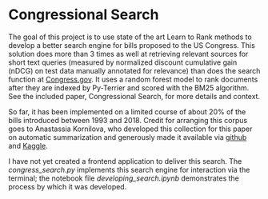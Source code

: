 # Congressional Search 

The goal of this project is to use state of the art Learn to Rank methods to develop a better search engine for bills proposed to the US Congress. This solution does more than 3 times as well at retrieving relevant sources for short text queries (measured by normalized discount cumulative gain (nDCG) on test data manually annotated for relevance) than does the search function at [Congress.gov](https://www.congress.gov/). It uses a random forest model to rank documents after they are indexed by Py-Terrier and scored with the BM25 algorithm. See the included paper, Congressional Search, for more details and context.

So far, it has been implemented on a limited course of about 20% of the bills introduced between 1993 and 2018. Credit for arranging this corpus goes to Anastassia Kornilova, who developed this collection for this paper on automatic summarization and generously made it available via [github](https://github.com/FiscalNote/BillSum) and [Kaggle](https://www.kaggle.com/datasets/akornilo/billsum).

I have not yet created a frontend application to deliver this search. The <em>congress_search.py</em> implements this search engine for interaction via the terminal; the notebook file <em>developing_search.ipynb</em> demonstrates the process by which it was developed.
